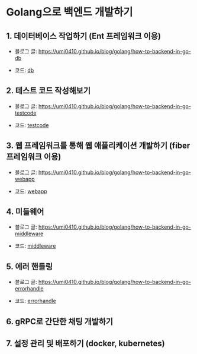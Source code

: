 # Golang으로 백엔드 개발하기

## 1. 데이터베이스 작업하기 (Ent 프레임워크 이용)

* 블로그 글: https://umi0410.github.io/blog/golang/how-to-backend-in-go-db

* 코드: [db](db)

## 2. 테스트 코드 작성해보기

* 블로그 글: https://umi0410.github.io/blog/golang/how-to-backend-in-go-testcode

* 코드: [testcode](testcode)

## 3. 웹 프레임워크를 통해 웹 애플리케이션 개발하기 (fiber 프레임워크 이용)

* 블로그 글: https://umi0410.github.io/blog/golang/how-to-backend-in-go-webapp

* 코드: [webapp](webapp)

## 4. 미들웨어

* 블로그 글: https://umi0410.github.io/blog/golang/how-to-backend-in-go-middleware

* 코드: [middleware](middleware)

## 5. 에러 핸들링

* 블로그 글: https://umi0410.github.io/blog/golang/how-to-backend-in-go-errorhandle

* 코드: [errorhandle](errorhandle)

## 6. gRPC로 간단한 채팅 개발하기

## 7. 설정 관리 및 배포하기 (docker, kubernetes)

